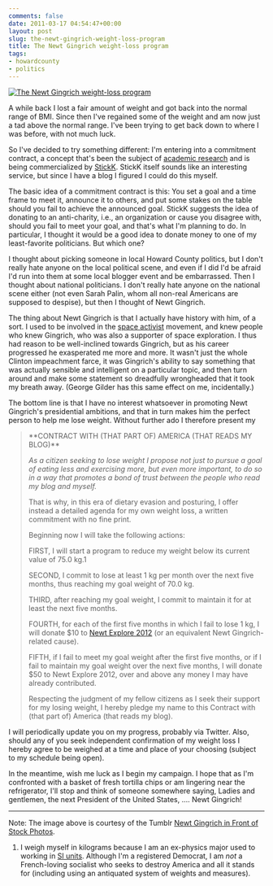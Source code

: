 ```yaml
---
comments: false
date: 2011-03-17 04:54:47+00:00
layout: post
slug: the-newt-gingrich-weight-loss-program
title: The Newt Gingrich weight-loss program
tags:
- howardcounty
- politics
---
```


[![The Newt Gingrich weight-loss program](http://hecker.files.wordpress.com/2011/03/newt-gingrich-weight-loss-program.jpg?w=300)](http://hecker.files.wordpress.com/2011/03/newt-gingrich-weight-loss-program.jpg)

A while back I lost a fair amount of weight and got back into the normal range of BMI. Since then I've regained some of the weight and am now just a tad above the normal range. I've been trying to get back down to where I was before, with not much luck.

So I've decided to try something different: I'm entering into a commitment contract, a concept that's been the subject of [academic research](http://ideas.repec.org/p/egc/wpaper/980.html) and is being commercialized by [StickK](http://www.stickk.com/about.php). StickK itself sounds like an interesting service, but since I have a blog I figured I could do this myself.

The basic idea of a commitment contract is this: You set a goal and a time frame to meet it, announce it to others, and put some stakes on the table should you fail to achieve the announced goal. StickK suggests the idea of donating to an anti-charity, i.e., an organization or cause you disagree with, should you fail to meet your goal, and that's what I'm planning to do. In particular, I thought it would be a good idea to donate money to one of my least-favorite politicians. But which one?

I thought about picking someone in local Howard County politics, but I don't really hate anyone on the local political scene, and even if I did I'd be afraid I'd run into them at some local blogger event and be embarrassed. Then I thought about national politicians. I don't really hate anyone on the national scene either (not even Sarah Palin, whom all non-real Americans are supposed to despise), but then I thought of Newt Gingrich.

The thing about Newt Gingrich is that I actually have history with him, of a sort. I used to be involved in the [space activist](http://www.hobbyspace.com/Active/index.html) movement, and knew people who knew Gingrich, who was also a supporter of space exploration. I thus had reason to be well-inclined towards Gingrich, but as his career progressed he exasperated me more and more. It wasn't just the whole Clinton impeachment farce, it was Gingrich's ability to say something that was actually sensible and intelligent on a particular topic, and then turn around and make some statement so dreadfully wrongheaded that it took my breath away. (George Gilder has this same effect on me, incidentally.)

The bottom line is that I have no interest whatsoever in promoting Newt Gingrich's presidential ambitions, and that in turn makes him the perfect person to help me lose weight. Without further ado I therefore present my



<blockquote>**CONTRACT WITH (THAT PART OF) AMERICA (THAT READS MY BLOG)**

_As a citizen seeking to lose weight I propose not just to pursue a goal of eating less and exercising more, but even more important, to do so in a way that promotes a bond of trust between the people who read my blog and myself._

That is why, in this era of dietary evasion and posturing, I offer instead a detailed agenda for my own weight loss, a written commitment with no fine print.

Beginning now I will take the following actions:

FIRST, I will start a program to reduce my weight below its current value of 75.0 kg.1

SECOND, I commit to lose at least 1 kg per month over the next five months, thus reaching my goal weight of 70.0 kg.

THIRD, after reaching my goal weight, I commit to maintain it for at least the next five months.

FOURTH, for each of the first five months in which I fail to lose 1 kg, I will donate $10 to [Newt Explore 2012](http://newtexplore2012.com/donate.asp) (or an equivalent Newt Gingrich-related cause).

FIFTH, if I fail to meet my goal weight after the first five months, or if I fail to maintain my goal weight over the next five months, I will donate $50 to Newt Explore 2012, over and above any money I may have already contributed.

Respecting the judgment of my fellow citizens as I seek their support for my losing weight, I hereby pledge my name to this Contract with (that part of) America (that reads my blog).</blockquote>



I will periodically update you on my progress, probably via Twitter. Also, should any of you seek independent confirmation of my weight loss I hereby agree to be weighed at a time and place of your choosing (subject to my schedule being open).

In the meantime, wish me luck as I begin my campaign. I hope that as I'm confronted with a basket of fresh tortilla chips or am lingering near the refrigerator, I'll stop and think of someone somewhere saying, Ladies and gentlemen, the next President of the United States, .... Newt Gingrich!



* * *


Note: The image above is courtesy of the Tumblr [Newt Gingrich in Front of Stock Photos](http://newtinfrontofstockphotos.tumblr.com/).

1. I weigh myself in kilograms because I am an ex-physics major used to working in [SI units](http://physics.nist.gov/cuu/Units/units.html). Although I'm a registered Democrat, I am _not_ a French-loving socialist who seeks to destroy America and all it stands for (including using an antiquated system of weights and measures).

